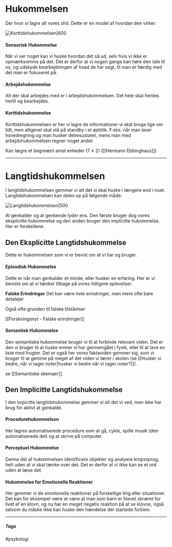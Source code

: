# Hukommelsen
Der hvor vi lagre alt vores shit. Dette er en model af hvordan den virker:

![Korttidshukommelsen|600](Korttidshukommelsen.png)

#### Sensorisk Hukommelse
Når vi ser noget kan vi huske hvordan det så ud, selv hvis vi ikke er opmærksomme på det. Det er derfor at vi nogen gange kan høre den tale til os, og udskyde bearbejdningen af hvad de har sagt, til man er færdig med det man er fokuseret på.


#### Arbejdshukommelse
Alt der skal arbejdes med er i arbejdshukommelsen. Det hele skal hentes hertil og bearbejdes.


#### Korttidshukommelse

Korttidshukommelsen er her vi lagre de informationer vi skal bruge lige om lidt, men alligevel skal stå på standby i et øjeblik. F.eks. når man laver hovedregning og man husker delresustatet, mens man med arbejdshukommelsen regner noget andet.

Kan lægre et begreænt antal enheder (7 ± 2)  ([[Hermann Ebbinghaus]])

---

# Langtidshukommelsen
I langtidshukommelsen gemmer vi alt det vi skal huske i længere end i nuet. Langtidshukommelsen kan deles op på følgende måde:

![Langtidshukommelsen|500](Langtidshukommelsen.png)

At genkalder og at genkende lyder ens. Den første bruger dog vores eksplicitte hukommelse og den anden bruger den implicitte hukommelse. Her er forskellene:

## Den Eksplicitte Langtidshukommelse
Dette er hukommelsen som vi er bevist om at vi har og bruger.

#### Episodisk Hukommelse
Dette er når man genkalder et minde, eller husker en erfaring. Her er vi beviste om at vi tænker tilbage på vores tidligere oplevelser.

**Falske Erindringer**
Det kan være hele erindringer, men mere ofte bare detalejer 

Også ofte grunden til falske tilståelser 

[[Forskningsnyt - Falske erindringer]]

#### Semantisk Hukommelse
Den semantiske hukommelse bruger vi til at forbinde relevant viden. Det er den vi bruger til at huske emner vi har gennemgået i fysik, eller til at lave en liste med frugter. Det er også her vores faktaviden gemmer sig, som vi bruger til at gemme på meget af det viden vi lærer i skolen (se [[Husker vi bedre, når vi tager noter|husker vi bedre når vi tager noter?]]).

se [[Semantiske skemaer]].


## Den Implicitte Langtidshukommelse
I den impicitte langtidshukommelse gemmer vi alt det vi ved, men ikke har brug for aktivt at genkalde. 

#### Procedurehukommelsen
Her lagres automatiserede procedure som at gå, cykle, spille musik (den automatiserede del) og at skrive på computer.

#### Perceptuel Hukommelse
Denne del af hukommelsen identificere objekter og analyere kropssprog, helt uden at vi skal tænke over det. Det er derfor at vi ikke kan se et ord uden at læse det.

#### Hukommelse for Emotionelle Reaktioner
Her gemmer vi de emotionelle reaktioner på forskellige ting eller situationer. Det kan for eksempel være at være at man som barn er blevet skræmt for livet af en klovn, og nu har en meget negativ reaktion på at se klovne, også selvom du måske ikke kan huske den hændelse der startede forbien.





---
##### Tags
#psykologi 
